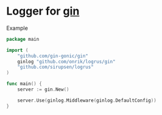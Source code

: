 # Logger for [gin](https://github.com/gin-gonic/gin)

Example
```go
package main

import (
    "github.com/gin-gonic/gin"
    ginlog "github.com/onrik/logrus/gin"
    "github.com/sirupsen/logrus"
)

func main() {
    server := gin.New()

    server.Use(ginlog.Middleware(ginlog.DefaultConfig))
}
```
